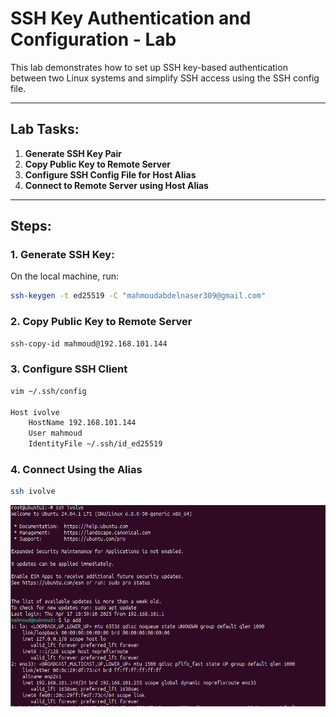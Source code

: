 # SSH Key Authentication and Configuration - Lab

This lab demonstrates how to set up SSH key-based authentication between two Linux systems and simplify SSH access using the SSH config file.

---

## **Lab Tasks:**

1. **Generate SSH Key Pair**
2. **Copy Public Key to Remote Server**
3. **Configure SSH Config File for Host Alias**
4. **Connect to Remote Server using Host Alias**

---

## **Steps:**

### 1. Generate SSH Key:

On the local machine, run:

```bash
ssh-keygen -t ed25519 -C "mahmoudabdelnaser309@gmail.com"
```
### 2. Copy Public Key to Remote Server
```bash
ssh-copy-id mahmoud@192.168.101.144
```
### 3. Configure SSH Client 
```bash
vim ~/.ssh/config

Host ivolve
    HostName 192.168.101.144
    User mahmoud
    IdentityFile ~/.ssh/id_ed25519
```
### 4. Connect Using the Alias
```bash
ssh ivolve
```
![alt text](Capture.PNG)




